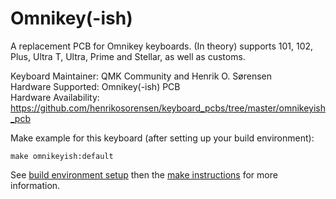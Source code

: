 Omnikey(-ish)
===

A replacement PCB for Omnikey keyboards. (In theory) supports 101, 102, Plus, Ultra T, Ultra, Prime and Stellar, as well as customs.

Keyboard Maintainer: QMK Community and Henrik O. Sørensen  
Hardware Supported: Omnikey(-ish) PCB  
Hardware Availability: https://github.com/henrikosorensen/keyboard_pcbs/tree/master/omnikeyish_pcb

Make example for this keyboard (after setting up your build environment):

    make omnikeyish:default

See [build environment setup](https://docs.qmk.fm/#/getting_started_build_tools) then the [make instructions](https://docs.qmk.fm/#/getting_started_make_guide) for more information.
